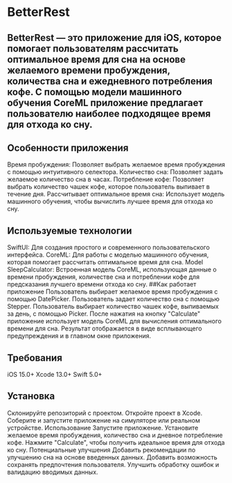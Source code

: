 # BetterRest
## BetterRest — это приложение для iOS, которое помогает пользователям рассчитать оптимальное время для сна на основе желаемого времени пробуждения, количества сна и ежедневного потребления кофе. С помощью модели машинного обучения CoreML приложение предлагает пользователю наиболее подходящее время для отхода ко сну.

## Особенности приложения
Время пробуждения: Позволяет выбрать желаемое время пробуждения с помощью интуитивного селектора.
Количество сна: Позволяет задать желаемое количество сна в часах.
Потребление кофе: Позволяет выбрать количество чашек кофе, которое пользователь выпивает в течение дня.
Рассчитывает оптимальное время сна: Использует модель машинного обучения, чтобы вычислить лучшее время для отхода ко сну.
## Используемые технологии
SwiftUI: Для создания простого и современного пользовательского интерфейса.
CoreML: Для работы с моделью машинного обучения, которая помогает рассчитать оптимальное время для сна.
Model SleepCalculator: Встроенная модель CoreML, использующая данные о времени пробуждения, количестве сна и потреблении кофе для предсказания лучшего времени отхода ко сну.
##Как работает приложение
Пользователь выбирает желаемое время пробуждения с помощью DatePicker.
Пользователь задает количество сна с помощью Stepper.
Пользователь выбирает количество чашек кофе, выпиваемых за день, с помощью Picker.
После нажатия на кнопку "Calculate" приложение использует модель CoreML для вычисления оптимального времени для сна.
Результат отображается в виде всплывающего предупреждения и в главном окне приложения.
## Требования
iOS 15.0+
Xcode 13.0+
Swift 5.0+
## Установка
Склонируйте репозиторий с проектом.
Откройте проект в Xcode.
Соберите и запустите приложение на симуляторе или реальном устройстве.
Использование
Запустите приложение.
Установите желаемое время пробуждения, количество сна и дневное потребление кофе.
Нажмите "Calculate", чтобы получить идеальное время для отхода ко сну.
Потенциальные улучшения
Добавить рекомендации по улучшению сна на основе введенных данных.
Добавить возможность сохранять предпочтения пользователя.
Улучшить обработку ошибок и валидацию вводимых данных.
